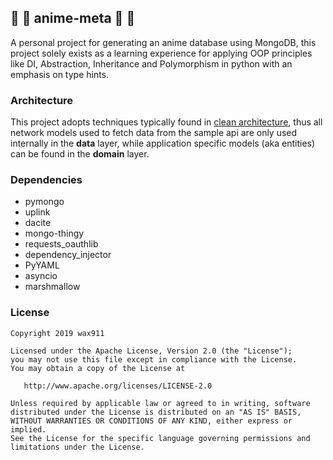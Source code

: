 ## :penguin: :snake: anime-meta :penguin: :snake:

A personal project for generating an anime database using MongoDB, this project solely exists as a learning experience
for applying OOP principles like DI, Abstraction, Inheritance and Polymorphism in python with an emphasis on type hints.

### Architecture

This project adopts techniques typically found in [clean architecture](https://blog.cleancoder.com/uncle-bob/2012/08/13/the-clean-architecture.html), thus all
network models used to fetch data from the sample api are only used internally in the **data** layer, while application specific models (aka entities) can 
be found in the **domain** layer.

### Dependencies
- pymongo
- uplink
- dacite
- mongo-thingy
- requests_oauthlib
- dependency_injector
- PyYAML
- asyncio
- marshmallow

### License
```
Copyright 2019 wax911

Licensed under the Apache License, Version 2.0 (the "License");
you may not use this file except in compliance with the License.
You may obtain a copy of the License at

   http://www.apache.org/licenses/LICENSE-2.0

Unless required by applicable law or agreed to in writing, software
distributed under the License is distributed on an "AS IS" BASIS,
WITHOUT WARRANTIES OR CONDITIONS OF ANY KIND, either express or implied.
See the License for the specific language governing permissions and
limitations under the License.
```
